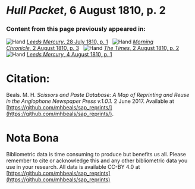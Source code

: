 # *Hull Packet*, 6 August 1810, p. 2  
  
### Content from this page previously appeared in:  
![Hand](http://scissorsandpaste.net/wp-content/uploads/2017/06/smallhandpointer.png) [*Leeds Mercury*, 28 July 1810, p. 1](https://mhbeals.github.io/sap_html/Leeds-Mercury/Leeds-Mercury-28-July-1810-p-1)  
![Hand](http://scissorsandpaste.net/wp-content/uploads/2017/06/smallhandpointer.png) [*Morning Chronicle*, 2 August 1810, p. 3](https://mhbeals.github.io/sap_html/Morning-Chronicle/Morning-Chronicle-2-August-1810-p-3)  
![Hand](http://scissorsandpaste.net/wp-content/uploads/2017/06/smallhandpointer.png) [*The Times*, 2 August 1810, p. 2](https://mhbeals.github.io/sap_html/The-Times/The-Times-2-August-1810-p-2)  
![Hand](http://scissorsandpaste.net/wp-content/uploads/2017/06/smallhandpointer.png) [*Leeds Mercury*, 4 August 1810, p. 1](https://mhbeals.github.io/sap_html/Leeds-Mercury/Leeds-Mercury-4-August-1810-p-1)  


# Citation: 

Beals. M. H. *Scissors and Paste Database: A Map of Reprinting and Reuse in the Anglophone Newspaper Press v.1.0.1.* 2 June 2017. Available at [https://github.com/mhbeals/sap_reprints/](https://github.com/mhbeals/sap_reprints/). 

# Nota Bona

Bibliometric data is time consuming to produce but benefits us all. Please remember to cite or acknowledge this and any other bibliometric data you use in your research. All data is available CC-BY 4.0 at [https://github.com/mhbeals/sap_reprints](https://github.com/mhbeals/sap_reprints)